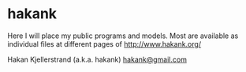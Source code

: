 hakank
======

Here I will place my public programs and models. Most are 
available as individual files at different pages of 
http://www.hakank.org/


Hakan Kjellerstrand (a.k.a. hakank)
hakank@gmail.com


